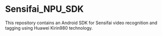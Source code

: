 # Sensifai_NPU_SDK
This repository contains an Android SDK for Sensifai video recognition and tagging using Huawei Kirin980 technology. 
